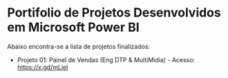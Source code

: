 # Portifolio de Projetos Desenvolvidos em Microsoft Power BI



Abaixo encontra-se a lista de projetos finalizados:

* Projeto 01: Painel de Vendas (Eng DTP & MultiMídia) - Acesso: https://x.gd/mLieI
